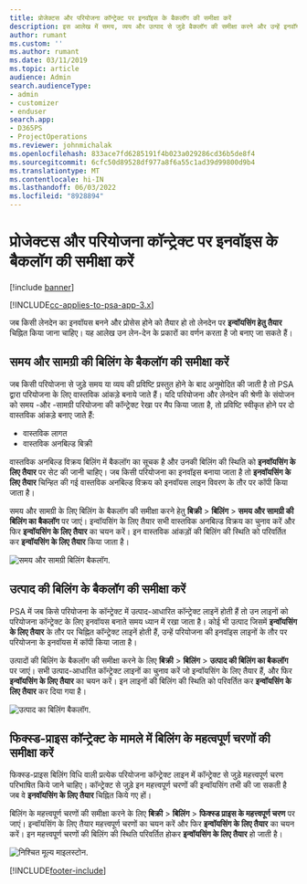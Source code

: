 ```yaml
---
title: प्रोजेक्टस और परियोजना कॉन्ट्रेक्ट पर इनवॉइस के बैकलॉग की समीक्षा करें
description: इस आलेख में समय, व्यय और उत्पाद से जुड़े बैकलॉग की समीक्षा करने और उन्हें इनवॉयस बनाने के लिए तैयार करने के तरीके के बारे में जानकारी प्रदान की गई है।
author: rumant
ms.custom: ''
ms.author: rumant
ms.date: 03/11/2019
ms.topic: article
audience: Admin
search.audienceType:
- admin
- customizer
- enduser
search.app:
- D365PS
- ProjectOperations
ms.reviewer: johnmichalak
ms.openlocfilehash: 833ace7fd6285191f4b023a029286cd36b5de8f4
ms.sourcegitcommit: 6cfc50d89528df977a8f6a55c1ad39d99800d9b4
ms.translationtype: MT
ms.contentlocale: hi-IN
ms.lasthandoff: 06/03/2022
ms.locfileid: "8928894"
---
```

# <a name="review-the-invoicing-backlog-on-projects-and-project-contracts"></a>प्रोजेक्टस और परियोजना कॉन्ट्रेक्ट पर इनवॉइस के बैकलॉग की समीक्षा करें

[!include [banner](../includes/psa-now-project-operations.md)]

[!INCLUDE[cc-applies-to-psa-app-3.x](../includes/cc-applies-to-psa-app-3x.md)]

जब किसी लेनदेन का इनवॉयस बनने और प्रोसेस होने को तैयार हो तो लेनदेन पर **इन्वॉयसिंग हेतु तैयार** चिह्नित किया जाना चाहिए। यह आलेख उन लेन-देन के प्रकारों का वर्णन करता है जो बनाए जा सकते हैं।

## <a name="review-the-time-and-material-billing-backlog"></a>समय और सामग्री की बिलिंग के बैकलॉग की समीक्षा करें

जब किसी परियोजना से जुड़े समय या व्यय की प्रविष्टि प्रस्तुत होने के बाद अनुमोदित की जाती है तो PSA द्वारा परियोजना के लिए वास्तविक आंकड़े बनाये जाते हैं। यदि परियोजना और लेनदेन की श्रेणी के संयोजन को समय -और -सामग्री परियोजना की कॉन्ट्रेक्ट रेखा पर मैप किया जाता है, तो प्रविष्टि स्वीकृत होने पर दो वास्तविक आंकड़े बनाए जाते हैं:

- वास्तविक लागत 
- वास्तविक अनबिल्ड बिक्री

वास्तविक अनबिल्ड विक्रय बिलिंग में बैकलॉग का सूचक है और उनकी बिलिंग की स्थिति को **इनवॉयसिंग के लिए तैयार** पर सेट की जानी चाहिए। जब किसी परियोजना का इनवॉइस बनाया जाता है तो **इनवॉयसिंग के लिए तैयार** चिन्हित की गई वास्तविक अनबिल्ड विक्रय को इनवॉयस लाइन विवरण के तौर पर कॉपी किया जाता है।

समय और सामग्री के लिए बिलिंग के बैकलॉग की समीक्षा करने हेतु **बिक्री** \> **बिलिंग** \> **समय और सामग्री की बिलिंग का बैकलॉग** पर जाएं। इन्वॉयसिंग के लिए तैयार सभी वास्तविक अनबिल्ड विक्रय का चुनाव करें और फिर **इन्वॉयसिंग के लिए तैयार** का चयन करें। इन वास्तविक आंकड़ों की बिलिंग की स्थिति को परिवर्तित कर **इन्वॉयसिंग के लिए तैयार** किया जाता है।

![समय और सामग्री बिलिंग बैकलॉग.](media/TMBacklog.png)

## <a name="review-the-product-billing-backlog"></a>उत्पाद की बिलिंग के बैकलॉग की समीक्षा करें

PSA में जब किसे परियोजना के कॉन्ट्रेक्ट में उत्पाद-आधारित कॉन्ट्रेक्ट लाइनें होती हैं तो उन लाइनों को परियोजना कॉन्ट्रेक्ट के लिए इनवॉयस बनाते समय ध्यान में रखा जाता है। कोई भी उत्पाद जिसमें **इन्वॉयसिंग के लिए तैयार** के तौर पर चिह्नित कॉन्ट्रेक्ट लाइनें होती हैं, उन्हें परियोजना की इनवॉइस लाइनों के तौर पर परियोजना के इनवॉयस में कॉपी किया जाता है।

उत्पादों की बिलिंग के बैकलॉग की समीक्षा करने के लिए **बिक्री** \> **बिलिंग** \> **उत्पाद की बिलिंग का बैकलॉग** पर जाएं। सभी उत्पाद-आधारित कॉन्ट्रेक्ट लाइनों का चुनाव करें जो इन्वॉयसिंग के लिए तैयार हैं, और फिर **इन्वॉयसिंग के लिए तैयार** का चयन करें। इन लाइनों की बिलिंग की स्थिति को परिवर्तित कर **इन्वॉयसिंग के लिए तैयार** कर दिया गया है।

![उत्पाद का बिलिंग बैकलॉग.](media/ProductBacklog.png)

## <a name="review-billing-milestones-on-fixed-price-contracts"></a>फिक्स्ड-प्राइस कॉन्ट्रेक्ट के मामले में बिलिंग के महत्वपूर्ण चरणों की समीक्षा करें

फिक्स्ड-प्राइस बिलिंग विधि वाली प्रत्येक परियोजना कॉन्ट्रेक्ट लाइन में कॉन्ट्रेक्ट से जुड़े महत्त्वपूर्ण चरण परिभाषित किये जाने चाहिए। कॉन्ट्रेक्ट से जुड़े इन महत्त्वपूर्ण चरणों की इन्वॉयसिंग तभी की जा सकती है जब वे **इनवॉयसिंग के लिए तैयार** चिह्नित किये गए हों। 

बिलिंग के महत्त्वपूर्ण चरणों की समीक्षा करने के लिए **बिक्री** \> **बिलिंग** \> **फिक्स्ड प्राइस के महत्त्वपूर्ण चरण** पर जाएं। इन्वॉयसिंग के लिए तैयार महत्त्वपूर्ण चरणों का चयन करें और फिर **इन्वॉयसिंग के लिए तैयार** का चयन करें। इन महत्त्वपूर्ण चरणों की बिलिंग की स्थिति परिवर्तित होकर **इन्वॉयसिंग के लिए तैयार** हो जाती है।

![निश्चित मूल्य माइलस्टोन.](media/FPBacklog.png)


[!INCLUDE[footer-include](../includes/footer-banner.md)]
